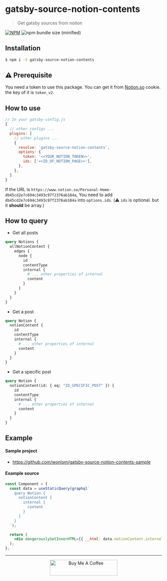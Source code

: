 # gatsby-source-notion-contents
> Get gatsby sources from notion

[![NPM](https://img.shields.io/npm/v/gatsby-source-notion-contents.svg?style=flat)](https://npmjs.org/package/gatsby-source-notion-contents)
![npm bundle size (minified)](https://img.shields.io/bundlephobia/min/gatsby-source-notion-contents.svg)

## Installation
```sh
$ npm i -S gatsby-source-notion-contents
```

## ⚠️ Prerequisite
You need a token to use this package.
You can get it from [Notion.so](https://www.notion.so/) cookie. the key of it is `token_v2`.

## How to use
```js
// In your gatsby-config.js
{
  // other configs ...
  plugins: [
    // other plugins ...
    {
      resolve: `gatsby-source-notion-contents`,
      options: {
        token: '<<YOUR_NOTION_TOKEN>>',
        ids: ['<<ID_OF_NOTION_PAGE>>'],
      },
    },
  ]
}
```

If the URL is `https://www.notion.so/Personal-Home-db45cd2e7c694c3493c97f2376ab184a`,
You need to add `db45cd2e7c694c3493c97f2376ab184a` into `options.ids`.
(⚠️ `ids` is optional. but it **should** be array.)

## How to query
- Get all posts

```graphql
query Notions {
  allNotionContent {
    edges {
      node {
        id
        contentType
        internal {
          # ... other properties of internal
          content
        }
      }
    }
  }
}
```

- Get a post

```graphql
query Notion {
  notionContent {
    id
    contentType
    internal {
      # ... other properties of internal
      content
    }
  }
}
```

- Get a specific post

```graphql
query Notion {
  notionContent(id: { eq: "ID_SPECIFIC_POST" }) {
    id
    contentType
    internal {
      # ... other properties of internal
      content
    }
  }
}
```

## Example

#### Sample project
- https://github.com/wonism/gatsby-source-notion-contents-sample

#### Example source
```jsx
const Component = {
  const data = useStaticQuery(graphql`
    query Notion {
      notionContent {
        internal {
          content
        }
      }
    }
  `);

  return (
    <div dangerouslySetInnerHTML={{ __html: data.notionContent.internal.content }} />
  );
};
```

---

<p align="center">
  <a href="https://www.buymeacoffee.com/dQ3sAxl" target="_blank">
    <img src="https://cdn.buymeacoffee.com/buttons/default-orange.png" alt="Buy Me A Coffee" width="217" height="51" />
  </a>
</p>
